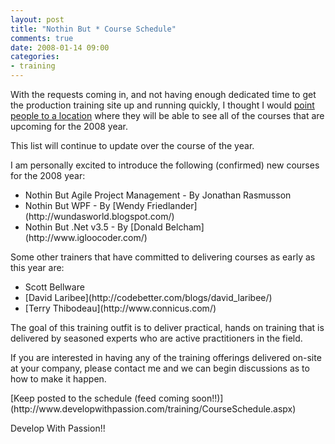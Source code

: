 ```yaml
---
layout: post
title: "Nothin But * Course Schedule"
comments: true
date: 2008-01-14 09:00
categories:
- training
---
```


With the requests coming in,  and not having enough dedicated time to get the production training site up and running quickly, I thought I would [point people to a location](http://www.developwithpassion.com/training/CourseSchedule.aspx) where they will be able to see all of the courses that are upcoming for the 2008 year.

This list will continue to update over the course of the year.

I am personally excited to introduce the following (confirmed) new courses for the 2008 year:
<ul>
<li>Nothin But Agile Project Management - By Jonathan Rasmusson</li>
<li>Nothin But WPF - By [Wendy Friedlander](http://wundasworld.blogspot.com/)</li>
<li>Nothin But .Net v3.5 - By [Donald Belcham](http://www.igloocoder.com/)</li></ul>

Some other trainers that have committed to delivering courses as early as this year are:
<ul>
<li>Scott Bellware</li>
<li>[David Laribee](http://codebetter.com/blogs/david_laribee/)</li>
<li>[Terry Thibodeau](http://www.connicus.com/)</li></ul>

The goal of this training outfit is to deliver practical, hands on training that is delivered by seasoned experts who are active practitioners in the field.

If you are interested in having any of the training offerings delivered on-site at your company, please contact me and we can begin discussions as to how to make it happen.
<p align="left">[Keep posted to the schedule (feed coming soon!!)](http://www.developwithpassion.com/training/CourseSchedule.aspx)

Develop With Passion!!




